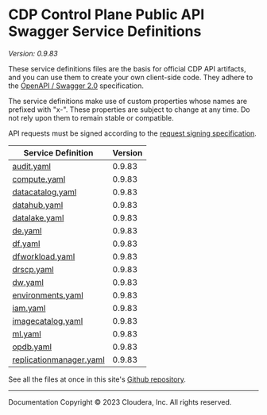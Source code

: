 # CDP Control Plane Public API Swagger Service Definitions

*Version: 0.9.83*

These service definitions files are the basis for official CDP API artifacts,
and you can use them to create your own client-side code. They adhere to the
[OpenAPI / Swagger 2.0](https://swagger.io/specification/v2/) specification.

The service definitions make use of custom properties whose names are prefixed
with "x-". These properties are subject to change at any time. Do not rely upon
them to remain stable or compatible.

API requests must be signed according to the
[request signing specification](request_signing.md).

| Service Definition | Version |
| --- | --- |
| [audit.yaml](./audit.yaml) | 0.9.83 |
| [compute.yaml](./compute.yaml) | 0.9.83 |
| [datacatalog.yaml](./datacatalog.yaml) | 0.9.83 |
| [datahub.yaml](./datahub.yaml) | 0.9.83 |
| [datalake.yaml](./datalake.yaml) | 0.9.83 |
| [de.yaml](./de.yaml) | 0.9.83 |
| [df.yaml](./df.yaml) | 0.9.83 |
| [dfworkload.yaml](./dfworkload.yaml) | 0.9.83 |
| [drscp.yaml](./drscp.yaml) | 0.9.83 |
| [dw.yaml](./dw.yaml) | 0.9.83 |
| [environments.yaml](./environments.yaml) | 0.9.83 |
| [iam.yaml](./iam.yaml) | 0.9.83 |
| [imagecatalog.yaml](./imagecatalog.yaml) | 0.9.83 |
| [ml.yaml](./ml.yaml) | 0.9.83 |
| [opdb.yaml](./opdb.yaml) | 0.9.83 |
| [replicationmanager.yaml](./replicationmanager.yaml) | 0.9.83 |

See all the files at once in this site's
[Github repository](https://github.com/cloudera/cdp-dev-docs/tree/master/api-docs/swagger).

----

Documentation Copyright © 2023 Cloudera, Inc. All rights reserved.

